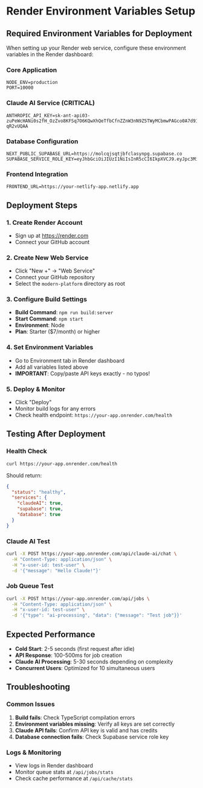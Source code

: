 # Render Environment Variables Setup

## Required Environment Variables for Deployment

When setting up your Render web service, configure these environment variables in the Render dashboard:

### Core Application
```
NODE_ENV=production
PORT=10000
```

### Claude AI Service (CRITICAL)
```
ANTHROPIC_API_KEY=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
```

### Database Configuration  
```
NEXT_PUBLIC_SUPABASE_URL=https://molcqjsqtjbfclasynpg.supabase.co
SUPABASE_SERVICE_ROLE_KEY=eyJhbGciOiJIUzI1NiIsInR5cCI6IkpXVCJ9.eyJpc3MiOiJzdXBhYmFzZSIsInJlZiI6Im1vbGNxanNxdGpiZmNsYXN5bnBnIiwicm9sZSI6InNlcnZpY2Vfcm9sZSIsImlhdCI6MTc1NTg4OTU0NywiZXhwIjoyMDcxNDY1NTQ3fQ.1k0NjvG3rA3vxEJsbacUtFtUijh9AFIBXnM0vUpxmX8
```

### Frontend Integration
```
FRONTEND_URL=https://your-netlify-app.netlify.app
```

## Deployment Steps

### 1. Create Render Account
- Sign up at https://render.com
- Connect your GitHub account

### 2. Create New Web Service  
- Click "New +" → "Web Service"
- Connect your GitHub repository
- Select the `modern-platform` directory as root

### 3. Configure Build Settings
- **Build Command**: `npm run build:server`
- **Start Command**: `npm start`
- **Environment**: Node
- **Plan**: Starter ($7/month) or higher

### 4. Set Environment Variables
- Go to Environment tab in Render dashboard
- Add all variables listed above
- **IMPORTANT**: Copy/paste API keys exactly - no typos!

### 5. Deploy & Monitor
- Click "Deploy"
- Monitor build logs for any errors
- Check health endpoint: `https://your-app.onrender.com/health`

## Testing After Deployment

### Health Check
```bash
curl https://your-app.onrender.com/health
```

Should return:
```json
{
  "status": "healthy",
  "services": {
    "claudeAI": true,
    "supabase": true,
    "database": true
  }
}
```

### Claude AI Test
```bash
curl -X POST https://your-app.onrender.com/api/claude-ai/chat \
  -H "Content-Type: application/json" \
  -H "x-user-id: test-user" \
  -d '{"message": "Hello Claude!"}'
```

### Job Queue Test
```bash
curl -X POST https://your-app.onrender.com/api/jobs \
  -H "Content-Type: application/json" \
  -H "x-user-id: test-user" \
  -d '{"type": "ai-processing", "data": {"message": "Test job"}}'
```

## Expected Performance
- **Cold Start**: 2-5 seconds (first request after idle)
- **API Response**: 100-500ms for job creation
- **Claude AI Processing**: 5-30 seconds depending on complexity
- **Concurrent Users**: Optimized for 10 simultaneous users

## Troubleshooting

### Common Issues
1. **Build fails**: Check TypeScript compilation errors
2. **Environment variables missing**: Verify all keys are set correctly
3. **Claude API fails**: Confirm API key is valid and has credits
4. **Database connection fails**: Check Supabase service role key

### Logs & Monitoring
- View logs in Render dashboard
- Monitor queue stats at `/api/jobs/stats`
- Check cache performance at `/api/cache/stats`